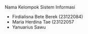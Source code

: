 Nama Kelompok Sistem Informasi
- Firdialisna Bete Berek (23122084)
- Maria Herdina Tae (23122057
- Yanuarius Sawu
